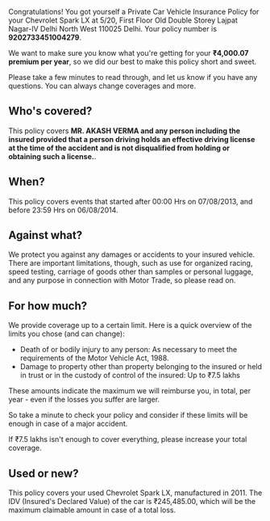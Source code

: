 Congratulations! You got yourself a Private Car Vehicle Insurance Policy for your Chevrolet Spark LX at 5/20, First Floor Old Double Storey Lajpat Nagar-IV Delhi North West 110025 Delhi. Your policy number is **9202733451004279**.

We want to make sure you know what you're getting for your **₹4,000.07 premium per year**, so we did our best to make this policy short and sweet.

Please take a few minutes to read through, and let us know if you have any questions. You can always change coverages and more.

## Who's covered?
This policy covers **MR. AKASH VERMA and any person including the insured provided that a person driving holds an effective driving license at the time of the accident and is not disqualified from holding or obtaining such a license.**.

## When?
This policy covers events that started after 00:00 Hrs on 07/08/2013, and before 23:59 Hrs on 06/08/2014.

## Against what?
We protect you against any damages or accidents to your insured vehicle. There are important limitations, though, such as use for organized racing, speed testing, carriage of goods other than samples or personal luggage, and any purpose in connection with Motor Trade, so please read on.

## For how much?
We provide coverage up to a certain limit. Here is a quick overview of the limits you chose (and can change):

- Death of or bodily injury to any person: As necessary to meet the requirements of the Motor Vehicle Act, 1988.
- Damage to property other than property belonging to the insured or held in trust or in the custody of control of the insured: Up to ₹7.5 lakhs

These amounts indicate the maximum we will reimburse you, in total, per year - even if the losses you suffer are larger.

So take a minute to check your policy and consider if these limits will be enough in case of a major accident. 

If ₹7.5 lakhs isn't enough to cover everything, please increase your total coverage.

## Used or new?
This policy covers your used Chevrolet Spark LX, manufactured in 2011. The IDV (Insured's Declared Value) of the car is ₹245,485.00, which will be the maximum claimable amount in case of a total loss.
